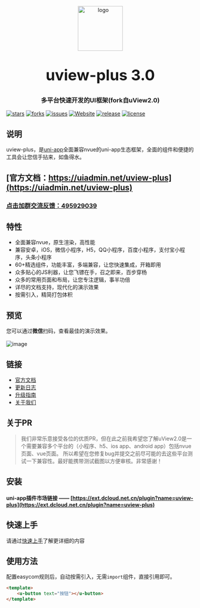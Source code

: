<p align="center">
    <img alt="logo" src="https://uviewui.com/common/logo.png" width="120" height="120" style="margin-bottom: 10px;">
</p>
<h3 align="center" style="margin: 30px 0 30px;font-weight: bold;font-size:40px;">uview-plus 3.0</h3>
<h3 align="center">多平台快速开发的UI框架(fork自uView2.0)</h3>

[![stars](https://img.shields.io/github/stars/uiadmin/uview-plus?style=flat-square&logo=GitHub)](https://github.com/ijry/uview-plus)
[![forks](https://img.shields.io/github/forks/uiadmin/uview-plus?style=flat-square&logo=GitHub)](https://github.com/ijry/uview-plus)
[![issues](https://img.shields.io/github/issues/uiadmin/uview-plus?style=flat-square&logo=GitHub)](https://github.com/ijry/uview-plus/issues)
[![Website](https://img.shields.io/badge/uview-up-blue?style=flat-square)](https://uiadmin.net/uview-plus)
[![release](https://img.shields.io/github/v/release/uiadmin/uview-plus?style=flat-square)](https://gitee.com/uiadmin/uview-plus/releases)
[![license](https://img.shields.io/github/license/uiadmin/uview-plus?style=flat-square)](https://en.wikipedia.org/wiki/MIT_License)

## 说明

uview-plus，是[uni-app](https://uniapp.dcloud.io/)全面兼容nvue的uni-app生态框架，全面的组件和便捷的工具会让您信手拈来，如鱼得水。

## [官方文档：https://uiadmin.net/uview-plus](https://uiadmin.net/uview-plus)

### [点击加群交流反馈：495929039](https://jq.qq.com/?_wv=1027&k=mAfcBEtL)

## 特性

- 全面兼容nvue，原生渲染，高性能
- 兼容安卓，iOS，微信小程序，H5，QQ小程序，百度小程序，支付宝小程序，头条小程序
- 60+精选组件，功能丰富，多端兼容，让您快速集成，开箱即用
- 众多贴心的JS利器，让您飞镖在手，召之即来，百步穿杨
- 众多的常用页面和布局，让您专注逻辑，事半功倍
- 详尽的文档支持，现代化的演示效果
- 按需引入，精简打包体积


## 预览

您可以通过**微信**扫码，查看最佳的演示效果。
<br>
<br>
![image](https://user-images.githubusercontent.com/3102798/197370341-2f5ca42c-7d8f-400a-bbc7-051500842fbf.png)


## 链接

- [官方文档](https://uiadmin.net/uview-plus/)
- [更新日志](https://uiadmin.net/uview-plus/components/changelog.html)
- [升级指南](https://uiadmin.net/uview-plus/components/changeGuide.html)
- [关于我们](https://uiadmin.net/uview-plus/cooperation/about.html)

## 关于PR

> 我们非常乐意接受各位的优质PR，但在此之前我希望您了解uView2.0是一个需要兼容多个平台的（小程序、h5、ios app、android app）包括nvue页面、vue页面。
> 所以希望在您修复bug并提交之前尽可能的去这些平台测试一下兼容性。最好能携带测试截图以方便审核。非常感谢！

## 安装

#### **uni-app插件市场链接** —— [https://ext.dcloud.net.cn/plugin?name=uview-plus](https://ext.dcloud.net.cn/plugin?name=uview-plus)

## 快速上手

请通过[快速上手](https://uiadmin.net/uview-plus/components/quickstart.html)了解更详细的内容

## 使用方法
配置easycom规则后，自动按需引入，无需`import`组件，直接引用即可。

```html
<template>
	<u-button text="按钮"></u-button>
</template>
```


